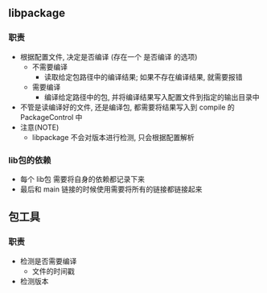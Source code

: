 ## libpackage
### 职责
- 根据配置文件, 决定是否编译 (存在一个 是否编译 的选项)
	- 不需要编译
		- 读取给定包路径中的编译结果; 如果不存在编译结果, 就需要报错
	- 需要编译
		- 编译给定路径中的包, 并将编译结果写入配置文件到指定的输出目录中
- 不管是读编译好的文件, 还是编译包, 都需要将结果写入到 compile 的 PackageControl 中
- 注意(NOTE)
	- libpackage 不会对版本进行检测, 只会根据配置解析

### lib包的依赖
- 每个 lib包 需要将自身的依赖都记录下来
- 最后和 main 链接的时候使用需要将所有的链接都链接起来


## 包工具
### 职责
- 检测是否需要编译
	- 文件的时间戳
- 检测版本
